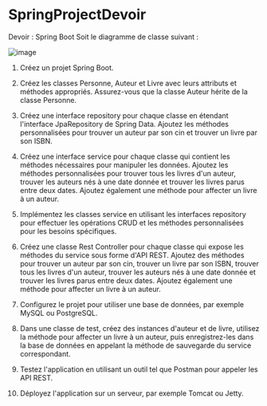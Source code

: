 # SpringProjectDevoir

Devoir : Spring Boot
Soit le diagramme de classe suivant : 

![image](https://user-images.githubusercontent.com/66027300/229385462-d3531355-66e9-47b8-9b47-d6198ca64982.png)

1. Créez un projet Spring Boot.

2. Créez les classes Personne, Auteur et Livre avec leurs attributs et méthodes appropriés. 
Assurez-vous que la classe Auteur hérite de la classe Personne.

3. Créez une interface repository pour chaque classe en étendant l'interface JpaRepository de Spring Data. Ajoutez les méthodes personnalisées pour trouver un auteur par son cin  et trouver un livre par son ISBN.

4. Créez une interface service pour chaque classe qui contient les méthodes nécessaires pour manipuler les données. Ajoutez les méthodes personnalisées pour trouver tous les livres d'un auteur, trouver les auteurs nés à une date donnée et trouver les livres parus entre deux dates. Ajoutez également une méthode pour affecter un livre à un auteur.

5. Implémentez les classes service en utilisant les interfaces repository pour effectuer les opérations CRUD et les méthodes personnalisées pour les besoins spécifiques.

6. Créez une classe Rest Controller pour chaque classe qui expose les méthodes du service sous forme d'API REST. Ajoutez des méthodes pour trouver un auteur par son cin, trouver un livre par son ISBN, trouver tous les livres d'un auteur, trouver les auteurs nés à une date donnée et trouver les livres parus entre deux dates. Ajoutez également une méthode pour  affecter un livre à un auteur.

7. Configurez le projet pour utiliser une base de données, par exemple MySQL ou PostgreSQL.

8. Dans une classe de test, créez des instances d'auteur et de livre, utilisez la méthode pour affecter un livre à un auteur, puis enregistrez-les dans la base de données en appelant la méthode de sauvegarde du service correspondant.

9. Testez l'application en utilisant un outil tel que Postman pour appeler les API REST.

10. Déployez l'application sur un serveur, par exemple Tomcat ou Jetty.
